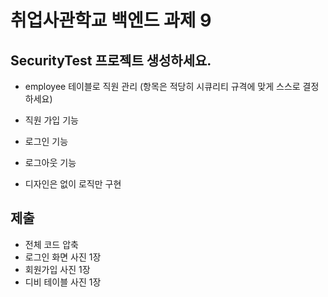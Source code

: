 # 취업사관학교 백엔드 과제 9

## SecurityTest 프로젝트 생성하세요.
- employee   테이블로 직원 관리 (항목은 적당히 시큐리티 규격에 맞게 스스로 결정하세요)

- 직원 가입 기능

- 로그인 기능

- 로그아웃 기능

- 디자인은 없이 로직만 구현

## 제출
- 전체 코드 압축
- 로그인 화면 사진 1장
- 회원가입 사진 1장
- 디비 테이블 사진 1장